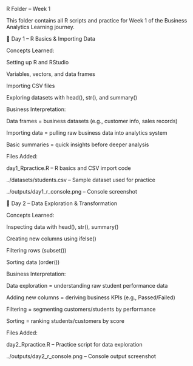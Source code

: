 R Folder – Week 1

This folder contains all R scripts and practice for Week 1 of the Business Analytics Learning journey.

📌 Day 1 – R Basics & Importing Data

Concepts Learned:

Setting up R and RStudio

Variables, vectors, and data frames

Importing CSV files

Exploring datasets with head(), str(), and summary()

Business Interpretation:

Data frames = business datasets (e.g., customer info, sales records)

Importing data = pulling raw business data into analytics system

Basic summaries = quick insights before deeper analysis

Files Added:

day1_Rpractice.R – R basics and CSV import code

../datasets/students.csv – Sample dataset used for practice

../outputs/day1_r_console.png – Console screenshot

📌 Day 2 – Data Exploration & Transformation

Concepts Learned:

Inspecting data with head(), str(), summary()

Creating new columns using ifelse()

Filtering rows (subset())

Sorting data (order())

Business Interpretation:

Data exploration = understanding raw student performance data

Adding new columns = deriving business KPIs (e.g., Passed/Failed)

Filtering = segmenting customers/students by performance

Sorting = ranking students/customers by score

Files Added:

day2_Rpractice.R – Practice script for data exploration

../outputs/day2_r_console.png – Console output screenshot
